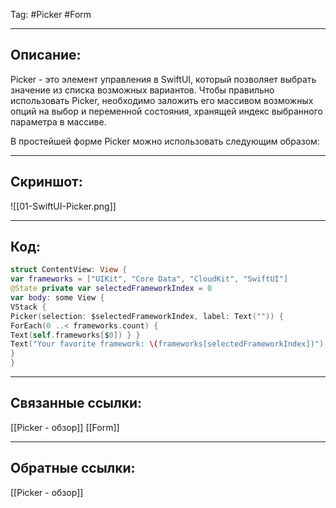 Tag: #Picker #Form

---
## Описание:
Picker - это элемент управления в SwiftUI, который позволяет выбрать значение из списка возможных вариантов. Чтобы правильно использовать Picker, необходимо заложить его массивом возможных опций на выбор и переменной состояния, хранящей индекс выбранного параметра в массиве.

В простейшей форме Picker можно использовать следующим образом:

---
## Скриншот:
![[01-SwiftUI-Picker.png]]

---
## Код:

``` swift
struct ContentView: View { 
var frameworks = ["UIKit", "Core Data", "CloudKit", "SwiftUI"] 
@State private var selectedFrameworkIndex = 0 
var body: some View { 
VStack { 
Picker(selection: $selectedFrameworkIndex, label: Text("")) { 
ForEach(0 ..< frameworks.count) { 
Text(self.frameworks[$0]) } } 
Text("Your favorite framework: \(frameworks[selectedFrameworkIndex])") }.padding() 
} 
}

```

---
## Связанные ссылки:
[[Picker - обзор]]
[[Form]]

---
## Обратные ссылки:
[[Picker - обзор]]
